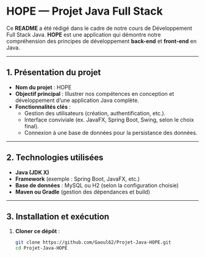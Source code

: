 # HOPE — Projet Java Full Stack

Ce **README** a été rédigé dans le cadre de notre cours de Développement Full Stack Java. **HOPE** est une application qui démontre notre compréhension des principes de développement **back-end** et **front-end** en Java.

---

## 1. Présentation du projet

- **Nom du projet** : HOPE
- **Objectif principal** : Illustrer nos compétences en conception et développement d’une application Java complète.
- **Fonctionnalités clés** :
  - Gestion des utilisateurs (création, authentification, etc.).
  - Interface conviviale (ex. JavaFX, Spring Boot, Swing, selon le choix final).
  - Connexion à une base de données pour la persistance des données.

---

## 2. Technologies utilisées

- **Java (JDK X)**  
- **Framework** (exemple : Spring Boot, JavaFX, etc.)  
- **Base de données** : MySQL ou H2 (selon la configuration choisie)  
- **Maven ou Gradle** (gestion des dépendances et build)

---

## 3. Installation et exécution

1. **Cloner ce dépôt** :  
   ```bash
   git clone https://github.com/Gaoul62/Projet-Java-HOPE.git
   cd Projet-Java-HOPE
